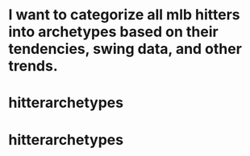 # I want to categorize all mlb hitters into archetypes based on their tendencies, swing data, and other trends.
# hitterarchetypes
# hitterarchetypes
